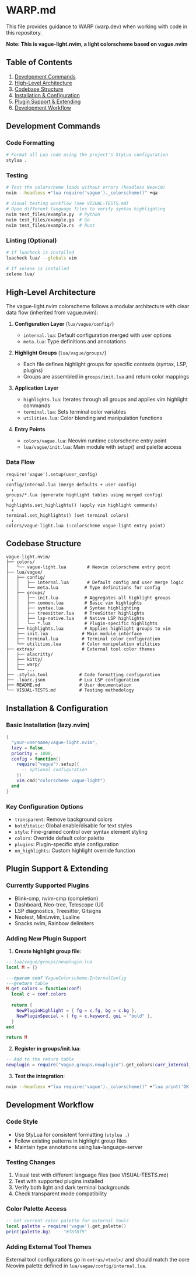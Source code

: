 # WARP.md

This file provides guidance to WARP (warp.dev) when working with code in this repository.

**Note: This is vague-light.nvim, a light colorscheme based on vague.nvim**

## Table of Contents

1. [Development Commands](#development-commands)
2. [High-Level Architecture](#high-level-architecture)
3. [Codebase Structure](#codebase-structure)
4. [Installation & Configuration](#installation--configuration)
5. [Plugin Support & Extending](#plugin-support--extending)
6. [Development Workflow](#development-workflow)

## Development Commands

### Code Formatting
```bash
# Format all Lua code using the project's StyLua configuration
stylua .
```

### Testing
```bash
# Test the colorscheme loads without errors (headless Neovim)
nvim --headless +"lua require('vague')._colorscheme()" +qa

# Visual testing workflow (see VISUAL-TESTS.md)
# Open different language files to verify syntax highlighting
nvim test_files/example.py  # Python
nvim test_files/example.go  # Go
nvim test_files/example.rs  # Rust
```

### Linting (Optional)
```bash
# If luacheck is installed
luacheck lua/ --globals vim

# If selene is installed  
selene lua/
```

## High-Level Architecture

The vague-light.nvim colorscheme follows a modular architecture with clear data flow (inherited from vague.nvim):

1. **Configuration Layer** (`lua/vague/config/`)
   - `internal.lua`: Default configuration merged with user options
   - `meta.lua`: Type definitions and annotations

2. **Highlight Groups** (`lua/vague/groups/`)
   - Each file defines highlight groups for specific contexts (syntax, LSP, plugins)
   - Groups are assembled in `groups/init.lua` and return color mappings

3. **Application Layer**
   - `highlights.lua`: Iterates through all groups and applies vim highlight commands
   - `terminal.lua`: Sets terminal color variables
   - `utilities.lua`: Color blending and manipulation functions

4. **Entry Points**
   - `colors/vague.lua`: Neovim runtime colorscheme entry point
   - `lua/vague/init.lua`: Main module with setup() and palette access

### Data Flow
```
require('vague').setup(user_config)
  ↓
config/internal.lua (merge defaults + user config)
  ↓
groups/*.lua (generate highlight tables using merged config)
  ↓
highlights.set_highlights() (apply vim highlight commands)
  +
terminal.set_highlights() (set terminal colors)
  ↓
colors/vague-light.lua (:colorscheme vague-light entry point)
```

## Codebase Structure

```
vague-light.nvim/
├── colors/
│   └── vague-light.lua        # Neovim colorscheme entry point
├── lua/vague/
│   ├── config/
│   │   ├── internal.lua       # Default config and user merge logic
│   │   └── meta.lua          # Type definitions for config
│   ├── groups/
│   │   ├── init.lua          # Aggregates all highlight groups
│   │   ├── common.lua        # Basic vim highlights
│   │   ├── syntax.lua        # Syntax highlighting
│   │   ├── treesitter.lua    # TreeSitter highlights
│   │   ├── lsp-native.lua    # Native LSP highlights  
│   │   └── *.lua             # Plugin-specific highlights
│   ├── highlights.lua        # Applies highlight groups to vim
│   ├── init.lua             # Main module interface
│   ├── terminal.lua         # Terminal color configuration
│   └── utilities.lua        # Color manipulation utilities
├── extras/                  # External tool color themes
│   ├── alacritty/
│   ├── kitty/
│   ├── warp/
│   └── ...
├── .stylua.toml            # Code formatting configuration
├── .luarc.json             # Lua LSP configuration
├── README.md               # User documentation
└── VISUAL-TESTS.md         # Testing methodology
```

## Installation & Configuration

### Basic Installation (lazy.nvim)
```lua path=null start=null
{
  "your-username/vague-light.nvim",
  lazy = false,
  priority = 1000,
  config = function()
    require("vague").setup({
      -- optional configuration
    })
    vim.cmd("colorscheme vague-light")
  end
}
```

### Key Configuration Options
- `transparent`: Remove background colors
- `bold`/`italic`: Global enable/disable for text styles  
- `style`: Fine-grained control over syntax element styling
- `colors`: Override default color palette
- `plugins`: Plugin-specific style configuration
- `on_highlights`: Custom highlight override function

## Plugin Support & Extending

### Currently Supported Plugins
- Blink-cmp, nvim-cmp (completion)
- Dashboard, Neo-tree, Telescope (UI)
- LSP diagnostics, Treesitter, Gitsigns
- Neotest, Mini.nvim, Lualine
- Snacks.nvim, Rainbow delimiters

### Adding New Plugin Support

1. **Create highlight group file**:
```lua path=null start=null
-- lua/vague/groups/newplugin.lua
local M = {}

---@param conf VagueColorscheme.InternalConfig
---@return table
M.get_colors = function(conf)
  local c = conf.colors
  
  return {
    NewPluginHighlight = { fg = c.fg, bg = c.bg },
    NewPluginSpecial = { fg = c.keyword, gui = "bold" },
  }
end

return M
```

2. **Register in groups/init.lua**:
```lua path=null start=null
-- Add to the return table
newplugin = require("vague.groups.newplugin").get_colors(curr_internal_conf),
```

3. **Test the integration**:
```bash
nvim --headless +"lua require('vague')._colorscheme()" +"lua print('OK')" +qa
```

## Development Workflow

### Code Style
- Use StyLua for consistent formatting (`stylua .`)
- Follow existing patterns in highlight group files
- Maintain type annotations using lua-language-server

### Testing Changes
1. Visual test with different language files (see VISUAL-TESTS.md)
2. Test with supported plugins installed
3. Verify both light and dark terminal backgrounds
4. Check transparent mode compatibility

### Color Palette Access
```lua path=null start=null
-- Get current color palette for external tools
local palette = require('vague').get_palette()
print(palette.bg)  -- "#f8f8f9"
```

### Adding External Tool Themes
External tool configurations go in `extras/<tool>/` and should match the core Neovim palette defined in `lua/vague/config/internal.lua`.
